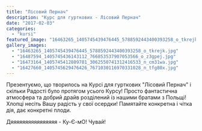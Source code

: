 ```yaml
---
title: "Лісовий Пернач"
description: "Курс для гурткових - Лісовий Пернач"
date: "2017-02-03"
categories:
  - "kursi"
featured_image: "16463265_1405745439476445_5788592443400393258_o_tkrejk.jpg"
gallery_images:
  - "16463265_1405745439476445_5788592443400393258_o_tkrejk.jpg"
  - "16487594_1405745436143112_766853537907053566_o_z3gpej.jpg"
  - "16473164_1405745412809781_3062550741312416533_n_cm31wa.jpg"
  - "16427660_1405745629476426_7671030116970331028_n_tfg80x.jpg"
---
```


Презентуємо, що творилось на Курсі для гурткових "Лісовий Пернач" і скільки Радості було протягом усього Курсу! Просто фантастична атмосфера та добрий драйв розділений із нашими братами з Польщі! Хлопці несіть Вашу радість у свої осердки! Памятайте конкретна і чітка дія, дає конкретні плоди.

Дяяяяяяяяяяяяяяяя - Ку-Є-мО! Чувай!
